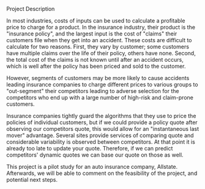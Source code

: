 Project Description

In most industries, costs of inputs can be used to calculate a profitable price to charge for a product. In the insurance industry, their product is the "insurance policy", and the largest input is the cost of "claims" their customers file when they get into an accident. These costs are difficult to calculate for two reasons. First, they vary by customer; some customers have multiple claims over the life of their policy, others have none. Second, the total cost of the claims is not known until after an accident occurs, which is well after the policy has been priced and sold to the customer.

However, segments of customers may be more likely to cause accidents leading insurance companies to charge different prices to various groups to "out-segment" their competitors leading to adverse selection for the competitors who end up with a large number of high-risk and claim-prone customers.

Insurance companies tightly guard the algorithms that they use to price the policies of individual customers, but if we could provide a policy quote after observing our competitors quote, this would allow for an "instantaneous last mover" advantage. Several sites provide services of comparing quote and considerable variability is observed between competitors. At that point it is already too late to update your quote. Therefore, if we can predict competitors' dynamic quotes we can base our quote on those as well.

This project is a pilot study for an auto insurance company, Allstate. Afterwards, we will be able to comment on the feasibility of the project, and potential next steps.
